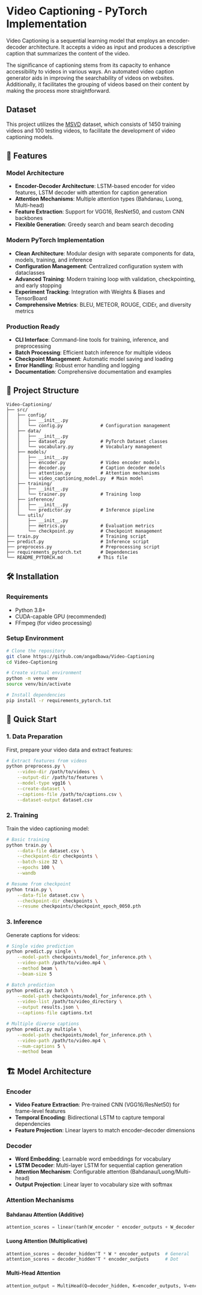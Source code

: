 # Video Captioning - PyTorch Implementation

Video Captioning is a sequential learning model that employs an encoder-decoder architecture. It accepts a video as input and produces a descriptive caption that summarizes the content of the video.

The significance of captioning stems from its capacity to enhance accessibility to videos in various ways. An automated video caption generator aids in improving the searchability of videos on websites. Additionally, it facilitates the grouping of videos based on their content by making the process more straightforward.


<h2 id="Dataset">Dataset</h2>

This project utilizes the <a href="https://opendatalab.com/MSVD">MSVD</a> dataset, which consists of 1450 training videos and 100 testing videos, to facilitate the development of video captioning models.


## 🚀 Features

### Model Architecture
- **Encoder-Decoder Architecture**: LSTM-based encoder for video features, LSTM decoder with attention for caption generation
- **Attention Mechanisms**: Multiple attention types (Bahdanau, Luong, Multi-head)
- **Feature Extraction**: Support for VGG16, ResNet50, and custom CNN backbones
- **Flexible Generation**: Greedy search and beam search decoding

### Modern PyTorch Implementation
- **Clean Architecture**: Modular design with separate components for data, models, training, and inference
- **Configuration Management**: Centralized configuration system with dataclasses
- **Advanced Training**: Modern training loop with validation, checkpointing, and early stopping
- **Experiment Tracking**: Integration with Weights & Biases and TensorBoard
- **Comprehensive Metrics**: BLEU, METEOR, ROUGE, CIDEr, and diversity metrics

### Production Ready
- **CLI Interface**: Command-line tools for training, inference, and preprocessing
- **Batch Processing**: Efficient batch inference for multiple videos
- **Checkpoint Management**: Automatic model saving and loading
- **Error Handling**: Robust error handling and logging
- **Documentation**: Comprehensive documentation and examples

## 📁 Project Structure

```
Video-Captioning/
├── src/
│   ├── config/
│   │   ├── __init__.py
│   │   └── config.py              # Configuration management
│   ├── data/
│   │   ├── __init__.py
│   │   ├── dataset.py             # PyTorch Dataset classes
│   │   └── vocabulary.py          # Vocabulary management
│   ├── models/
│   │   ├── __init__.py
│   │   ├── encoder.py             # Video encoder models
│   │   ├── decoder.py             # Caption decoder models
│   │   ├── attention.py           # Attention mechanisms
│   │   └── video_captioning_model.py  # Main model
│   ├── training/
│   │   ├── __init__.py
│   │   └── trainer.py             # Training loop
│   ├── inference/
│   │   ├── __init__.py
│   │   └── predictor.py           # Inference pipeline
│   └── utils/
│       ├── __init__.py
│       ├── metrics.py             # Evaluation metrics
│       └── checkpoint.py          # Checkpoint management
├── train.py                       # Training script
├── predict.py                     # Inference script
├── preprocess.py                  # Preprocessing script
├── requirements_pytorch.txt       # Dependencies
└── README_PYTORCH.md             # This file
```

## 🛠️ Installation

### Requirements
- Python 3.8+
- CUDA-capable GPU (recommended)
- FFmpeg (for video processing)

### Setup Environment

```bash
# Clone the repository
git clone https://github.com/angadbawa/Video-Captioning
cd Video-Captioning

# Create virtual environment
python -m venv venv
source venv/bin/activate  

# Install dependencies
pip install -r requirements_pytorch.txt

```

## 🎯 Quick Start

### 1. Data Preparation

First, prepare your video data and extract features:

```bash
# Extract features from videos
python preprocess.py \
    --video-dir /path/to/videos \
    --output-dir /path/to/features \
    --model-type vgg16 \
    --create-dataset \
    --captions-file /path/to/captions.csv \
    --dataset-output dataset.csv
```

### 2. Training

Train the video captioning model:

```bash
# Basic training
python train.py \
    --data-file dataset.csv \
    --checkpoint-dir checkpoints \
    --batch-size 32 \
    --epochs 100 \
    --wandb

# Resume from checkpoint
python train.py \
    --data-file dataset.csv \
    --checkpoint-dir checkpoints \
    --resume checkpoints/checkpoint_epoch_0050.pth
```

### 3. Inference

Generate captions for videos:

```bash
# Single video prediction
python predict.py single \
    --model-path checkpoints/model_for_inference.pth \
    --video-path /path/to/video.mp4 \
    --method beam \
    --beam-size 5

# Batch prediction
python predict.py batch \
    --model-path checkpoints/model_for_inference.pth \
    --video-list /path/to/video_directory \
    --output results.json \
    --captions-file captions.txt

# Multiple diverse captions
python predict.py multiple \
    --model-path checkpoints/model_for_inference.pth \
    --video-path /path/to/video.mp4 \
    --num-captions 5 \
    --method beam
```

## 🏗️ Model Architecture

### Encoder
- **Video Feature Extraction**: Pre-trained CNN (VGG16/ResNet50) for frame-level features
- **Temporal Encoding**: Bidirectional LSTM to capture temporal dependencies
- **Feature Projection**: Linear layers to match encoder-decoder dimensions

### Decoder
- **Word Embedding**: Learnable word embeddings for vocabulary
- **LSTM Decoder**: Multi-layer LSTM for sequential caption generation
- **Attention Mechanism**: Configurable attention (Bahdanau/Luong/Multi-head)
- **Output Projection**: Linear layer to vocabulary size with softmax

### Attention Mechanisms

#### Bahdanau Attention (Additive)
```python
attention_scores = linear(tanh(W_encoder * encoder_outputs + W_decoder * decoder_hidden))
```

#### Luong Attention (Multiplicative)
```python
attention_scores = decoder_hidden^T * W * encoder_outputs  # General
attention_scores = decoder_hidden^T * encoder_outputs      # Dot
```

#### Multi-Head Attention
```python
attention_output = MultiHead(Q=decoder_hidden, K=encoder_outputs, V=encoder_outputs)
```
